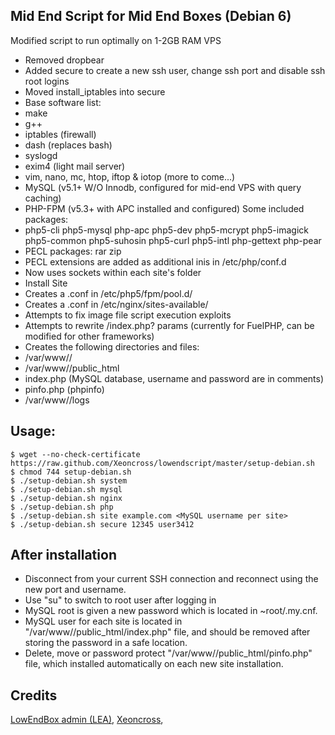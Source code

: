 ## Mid End Script for Mid End Boxes (Debian 6)

Modified script to run optimally on 1-2GB RAM VPS

- Removed dropbear
- Added secure to create a new ssh user, change ssh port and disable ssh root logins
- Moved install_iptables into secure
- Base software list: 
- make 
- g++
- iptables (firewall)
- dash (replaces bash)
- syslogd
- exim4 (light mail server)
- vim, nano, mc, htop, iftop & iotop (more to come...)
- MySQL (v5.1+ W/O Innodb, configured for mid-end VPS with query caching)
- PHP-FPM (v5.3+ with APC installed and configured) Some included packages:
- php5-cli php5-mysql php-apc php5-dev php5-mcrypt php5-imagick php5-common php5-suhosin php5-curl php5-intl php-gettext php-pear    
- PECL packages: rar zip
- PECL extensions are added as additional inis in /etc/php/conf.d
- Now uses sockets within each site's folder
- Install Site 
- Creates a <DOMAIN>.conf in /etc/php5/fpm/pool.d/
- Creates a <DOMAIN>.conf in /etc/nginx/sites-available/
- Attempts to fix image file script execution exploits
- Attempts to rewrite /index.php? params (currently for FuelPHP, can be modified for other frameworks)		
- Creates the following directories and files:
- /var/www/<DOMAIN>/
- /var/www/<DOMAIN>/public_html
- index.php (MySQL database, username and password are in comments)
- pinfo.php (phpinfo)
- /var/www/<DOMAIN>/logs
	
	
## Usage:
	$ wget --no-check-certificate https://raw.github.com/Xeoncross/lowendscript/master/setup-debian.sh
	$ chmod 744 setup-debian.sh
	$ ./setup-debian.sh system
	$ ./setup-debian.sh mysql
	$ ./setup-debian.sh nginx
	$ ./setup-debian.sh php
	$ ./setup-debian.sh site example.com <MySQL username per site>
	$ ./setup-debian.sh secure 12345 user3412
	
## After installation
- Disconnect from your current SSH connection and reconnect using the new port and username.
- Use "su" to switch to root user after logging in
- MySQL root is given a new password which is located in ~root/.my.cnf.
- MySQL user for each site is located in "/var/www/<DOMAIN>/public_html/index.php" file, and should be removed after storing the password in a safe location.
- Delete, move or password protect "/var/www/<DOMAIN>/public_html/pinfo.php" file, which installed automatically on each new site installation.


## Credits

[LowEndBox admin (LEA)](https://github.com/lowendbox/lowendscript),
[Xeoncross](https://github.com/Xeoncross/lowendscript),
